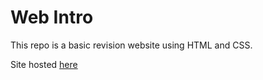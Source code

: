# Web Intro

This repo is a basic revision website using HTML and CSS.

Site hosted [here](https://waimea-ldhunt.github.io/200DTD-web-intro)